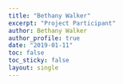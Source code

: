 ```yaml
---
title: "Bethany Walker"
excerpt: "Project Participant"
author: Bethany Walker
author_profile: true
date: "2019-01-11"
toc: false
toc_sticky: false
layout: single
---
```

